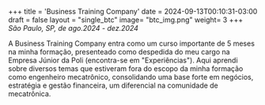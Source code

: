 +++
title = 'Business Training Company'
date = 2024-09-13T00:10:31-03:00
draft = false
layout = "single_btc"
image= "btc_img.png" 
weight= 3
+++
_São Paulo, SP, de ago.2024 - dez.2024_

A Business Training Company entra como um curso importante de 5 meses na minha formação, presenteado como despedida do meu cargo na Empresa Júnior da Poli (encontra-se em "Experiências"). Aqui aprendi sobre diversos temas que estiveram fora do escopo da minha formação como engenheiro mecatrônico, consolidando uma base forte em negócios, estratégia e gestão financeira, um diferencial na comunidade de mecatrônica.